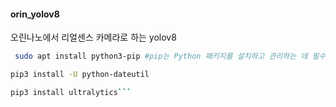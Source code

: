 #### orin_yolov8
오린나노에서 리얼센스 카메라로 하는 yolov8

``` bash
 sudo apt install python3-pip #pip는 Python 패키지를 설치하고 관리하는 데 필수적인 도구
```
``` bash
pip3 install -U python-dateutil
```
``` bash
pip3 install ultralytics```
